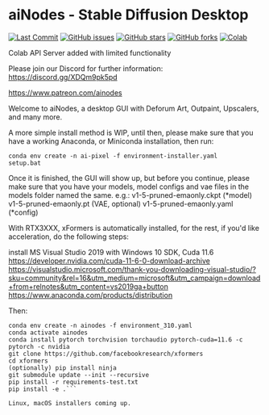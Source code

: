 # aiNodes - Stable Diffusion Desktop

<p align="left">
<a href="https://github.com/XmYx/ainodes-pyside/commits"><img alt="Last Commit" src="https://img.shields.io/github/last-commit/XmYx/ainodes-pyside"></a>
<a href="https://github.com/XmYx/ainodes-pyside/issues"><img alt="GitHub issues" src="https://img.shields.io/github/issues/XmYx/ainodes-pyside"></a>
<a href="https://github.com/XmYx/ainodes-pyside/stargazers"><img alt="GitHub stars" src="https://img.shields.io/github/stars/XmYx/ainodes-pyside"></a>
<a href="https://github.com/XmYx/ainodes-pyside/network"><img alt="GitHub forks" src="https://img.shields.io/github/forks/XmYx/ainodes-pyside"></a>
<a href="https://github.com/XmYx/ainodes-pyside/blob/main/aiNodes_webAPI_colab_v0_0_2_public.ipynb"><img alt="Colab" src="https://colab.research.google.com/assets/colab-badge.svg"></a>  
</p>

Colab API Server added with limited functionality

Please join our Discord for further information: https://discord.gg/XDQm9pk5pd

https://www.patreon.com/ainodes

Welcome to aiNodes, a desktop GUI with Deforum Art, Outpaint, Upscalers, and many more.

A more simple install method is WIP, until then, please make sure that you have a working Anaconda, or Miniconda installation, then run:


```\n
conda env create -n ai-pixel -f environment-installer.yaml
setup.bat
```

Once it is finished, the GUI will show up, but before you continue, please make sure that you have your models, model configs and vae files in the models folder named the same. e.g.:
v1-5-pruned-emaonly.ckpt (*model)
v1-5-pruned-emaonly.pt (VAE, optional)
v1-5-pruned-emaonly.yaml (*config)

With RTX3XXX, xFormers is automatically installed, for the rest, if you'd like acceleration, do the following steps:

install MS Visual Studio 2019 with Windows 10 SDK, Cuda 11.6
https://developer.nvidia.com/cuda-11-6-0-download-archive
https://visualstudio.microsoft.com/thank-you-downloading-visual-studio/?sku=community&rel=16&utm_medium=microsoft&utm_campaign=download+from+relnotes&utm_content=vs2019ga+button
https://www.anaconda.com/products/distribution

Then:
```\n
conda env create -n ainodes -f environment_310.yaml
conda activate ainodes
conda install pytorch torchvision torchaudio pytorch-cuda=11.6 -c pytorch -c nvidia
git clone https://github.com/facebookresearch/xformers
cd xformers
(optionally) pip install ninja
git submodule update --init --recursive
pip install -r requirements-test.txt
pip install -e .```

Linux, macOS installers coming up.

